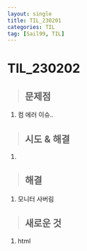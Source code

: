 ```yaml
---
layout: single
title: TIL_230201
categories: TIL
tag: [Sail99, TIL]
---
```


# TIL_230202



> ## 문제점

1. 컴 에러 이슈..

> ## 시도 & 해결

1. ​

> ## 해결

1. 모니터 사버림

> ## 새로운 것

1. html​

​